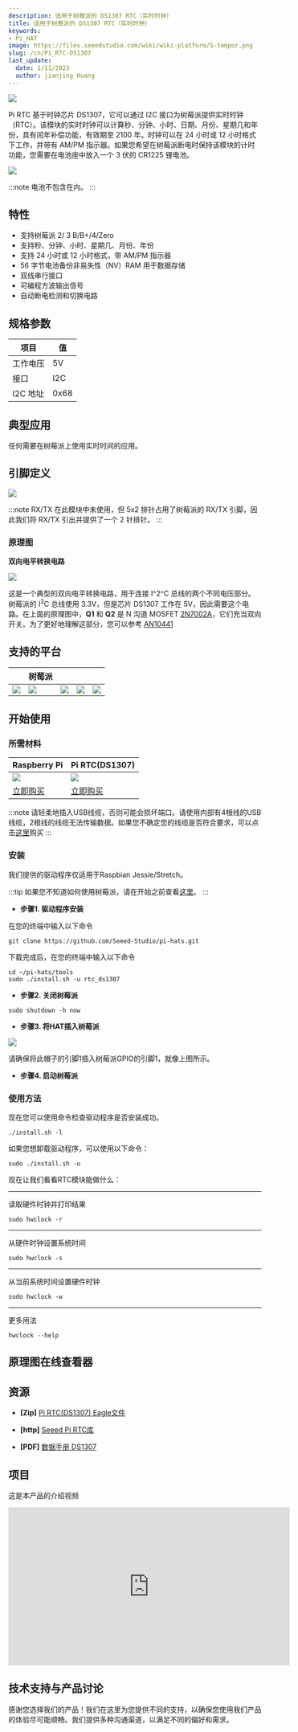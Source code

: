 ```yaml
---
description: 适用于树莓派的 DS1307 RTC（实时时钟）
title: 适用于树莓派的 DS1307 RTC（实时时钟）
keywords:
- Pi_HAT
image: https://files.seeedstudio.com/wiki/wiki-platform/S-tempor.png
slug: /cn/Pi_RTC-DS1307
last_update:
  date: 1/11/2023
  author: jianjing Huang
---
```



![](https://files.seeedstudio.com/wiki/Pi_RTC-DS1307/img/main.jpg)

Pi RTC 基于时钟芯片 DS1307，它可以通过 I2C 接口为树莓派提供实时时钟（RTC）。该模块的实时时钟可以计算秒、分钟、小时、日期、月份、星期几和年份，具有闰年补偿功能，有效期至 2100 年。时钟可以在 24 小时或 12 小时格式下工作，并带有 AM/PM 指示器。如果您希望在树莓派断电时保持该模块的计时功能，您需要在电池座中放入一个 3 伏的 CR1225 锂电池。

<p style={{textAlign: 'center'}}><a href="https://www.seeedstudio.com/Pi-RTC-DS1307.html" target="_blank"><img src="https://files.seeedstudio.com/wiki/Seeed-WiKi/docs/images/300px-Get_One_Now_Banner-ragular.png" /></a></p>

:::note
        电池不包含在内。
:::

## 特性

- 支持树莓派 2/ 3 B/B+/4/Zero
- 支持秒、分钟、小时、星期几、月份、年份
- 支持 24 小时或 12 小时格式，带 AM/PM 指示器
- 56 字节电池备份非易失性（NV）RAM 用于数据存储
- 双线串行接口
- 可编程方波输出信号
- 自动断电检测和切换电路

## 规格参数

|项目|值|
|---|---|
|工作电压|5V|
|接口|I2C|
|I2C 地址|0x68|

## 典型应用

任何需要在树莓派上使用实时时间的应用。

## 引脚定义

![](https://files.seeedstudio.com/wiki/Pi_RTC-DS1307/img/pin_out.jpg)

:::note
RX/TX 在此模块中未使用，但 5x2 排针占用了树莓派的 RX/TX 引脚，因此我们将 RX/TX 引出并提供了一个 2 针排针。
:::

### 原理图

**双向电平转换电路**

![](https://files.seeedstudio.com/wiki/Pi_RTC-DS1307/img/schematic.jpg)

这是一个典型的双向电平转换电路，用于连接 I^2^C 总线的两个不同电压部分。树莓派的 I<sup>2</sup>C 总线使用 3.3V，但是芯片 DS1307 工作在 5V，因此需要这个电路。在上面的原理图中，**Q1** 和 **Q2** 是 N 沟道 MOSFET [2N7002A](https://files.seeedstudio.com/wiki/Grove-I2C_High_Accuracy_Temperature_Sensor-MCP9808/res/2N7002A_datasheet.pdf)，它们充当双向开关。为了更好地理解这部分，您可以参考 [AN10441](https://files.seeedstudio.com/wiki/Grove-I2C_High_Accuracy_Temperature_Sensor-MCP9808/res/AN10441.pdf)

## 支持的平台

|                                                                                             | 树莓派                                                                                             |                                                                                                 |                                                                                                          |                                                                                                    |
|-----------------------------------------------------------------------------------------------------|----------------------------------------------------------------------------------------------------------|-------------------------------------------------------------------------------------------------|---------------------------------------------------------------------------------------------------|----------------------------------------------------------------------------------------------------|
|  ![](https://files.seeedstudio.com/wiki/wiki_english/docs/images/linkit_logo_n.jpg) | ![](https://files.seeedstudio.com/wiki/wiki_english/docs/images/raspberry_pi_logo.jpg) | ![](https://files.seeedstudio.com/wiki/wiki_english/docs/images/bbg_logo_n.jpg) | ![](https://files.seeedstudio.com/wiki/wiki_english/docs/images/wio_logo_n.jpg) | ![](https://files.seeedstudio.com/wiki/wiki_english/docs/images/linkit_logo_n.jpg) |

## 开始使用

### 所需材料

|Raspberry Pi|Pi RTC(DS1307)|
|---|---|
|![](https://files.seeedstudio.com/wiki/wiki_english/docs/images/rasp.jpg)|![](https://files.seeedstudio.com/wiki/Pi_RTC-DS1307/img/thumbnail.jpg)|
|<a href="https://www.seeedstudio.com/Raspberry-Pi-3-Model-B-p-2625.html" target="_blank">立即购买</a>|<a href="https://www.seeedstudio.com/Seeeduino-V4.2-p-2517.html" target="_blank">立即购买</a>|

:::note
请轻柔地插入USB线缆，否则可能会损坏端口。请使用内部有4根线的USB线缆，2根线的线缆无法传输数据。如果您不确定您的线缆是否符合要求，可以点击[这里](https://www.seeedstudio.com/Micro-USB-Cable-48cm-p-1475.html)购买
:::

### 安装

我们提供的驱动程序仅适用于Raspbian Jessie/Stretch。

:::tip
如果您不知道如何使用树莓派，请在开始之前查看[这里](https://www.raspberrypi.org/documentation/)。
:::

- **步骤1. 驱动程序安装**

在您的终端中输入以下命令

```
git clone https://github.com/Seeed-Studio/pi-hats.git
```

下载完成后，在您的终端中输入以下命令

```
cd ~/pi-hats/tools
sudo ./install.sh -u rtc_ds1307
```

- **步骤2. 关闭树莓派**

```
sudo shutdown -h now
```

- **步骤3. 将HAT插入树莓派**

![](https://files.seeedstudio.com/wiki/Pi_RTC-DS1307/img/connect.jpg)

请确保将此帽子的引脚1插入树莓派GPIO的引脚1，就像上图所示。

- **步骤4. 启动树莓派**

### 使用方法

现在您可以使用命令检查驱动程序是否安装成功。

```
./install.sh -l
```

如果您想卸载驱动程序，可以使用以下命令：

```
sudo ./install.sh -u
```

现在让我们看看RTC模块能做什么：

___
读取硬件时钟并打印结果

```
sudo hwclock -r
```

___

从硬件时钟设置系统时间

```
sudo hwclock -s
```

___

从当前系统时间设置硬件时钟

```
sudo hwclock -w
```

___

更多用法

```
hwclock --help
```

## 原理图在线查看器

<div className="altium-ecad-viewer" data-project-src="https://files.seeedstudio.com/wiki/Pi_RTC-DS1307/res/Pi%20RTC%20(DS1307).zip" style={{borderRadius: '0px 0px 4px 4px', height: 500, borderStyle: 'solid', borderWidth: 1, borderColor: 'rgb(241, 241, 241)', overflow: 'hidden', maxWidth: 1280, maxHeight: 700, boxSizing: 'border-box'}}>
</div>

## 资源

- **[Zip]** [Pi RTC(DS1307) Eagle文件](https://files.seeedstudio.com/wiki/Pi_RTC-DS1307/res/Pi%20RTC%20(DS1307).zip)

- **[http]** [Seeed Pi RTC库](https://github.com/Seeed-Studio/pi-hats)

- **[PDF]** [数据手册 DS1307](https://files.seeedstudio.com/wiki/Pi_RTC-DS1307/res/DS1307.pdf)

## 项目

这是本产品的介绍视频

<iframe width="560" height="315" src="https://www.youtube.com/embed/SKJ9iXhx0mc?rel=0" frameborder="0" allow="autoplay; encrypted-media" allowfullscreen></iframe>

## 技术支持与产品讨论

感谢您选择我们的产品！我们在这里为您提供不同的支持，以确保您使用我们产品的体验尽可能顺畅。我们提供多种沟通渠道，以满足不同的偏好和需求。

<div class="button_tech_support_container">
<a href="https://forum.seeedstudio.com/" class="button_forum"></a> 
<a href="https://www.seeedstudio.com/contacts" class="button_email"></a>
</div>

<div class="button_tech_support_container">
<a href="https://discord.gg/eWkprNDMU7" class="button_discord"></a> 
<a href="https://github.com/Seeed-Studio/wiki-documents/discussions/69" class="button_discussion"></a>
</div>
